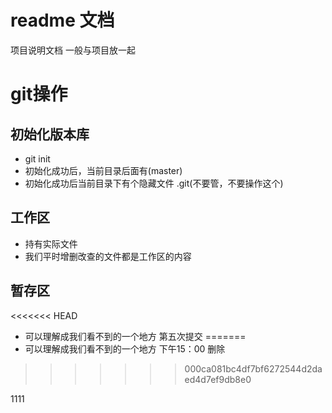 # readme 文档
项目说明文档
一般与项目放一起

# git操作

## 初始化版本库
- git init
- 初始化成功后，当前目录后面有(master)
- 初始化成功后当前目录下有个隐藏文件 .git(不要管，不要操作这个)

## 工作区
- 持有实际文件
- 我们平时增删改查的文件都是工作区的内容

## 暂存区
<<<<<<< HEAD
- 可以理解成我们看不到的一个地方 第五次提交 
=======
- 可以理解成我们看不到的一个地方 下午15：00 
  删除
>>>>>>> 000ca081bc4df7bf6272544d2daed4d7ef9db8e0


1111
